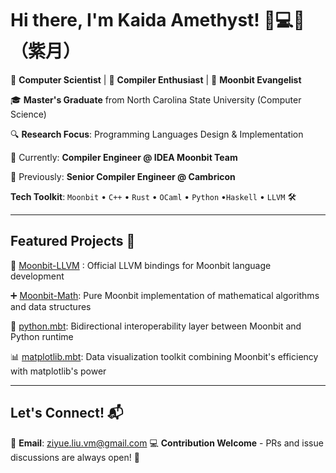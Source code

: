 # Hi there, I'm Kaida Amethyst! 👋💻✨ （紫月）

🌌 **Computer Scientist** | 🚀 **Compiler Enthusiast** | 🌙 **Moonbit Evangelist**

🎓 **Master's Graduate** from North Carolina State University (Computer Science)

🔍 **Research Focus**: Programming Languages Design & Implementation

💼 Currently: **Compiler Engineer @ IDEA Moonbit Team**

🔧 Previously: **Senior Compiler Engineer @ Cambricon**

**Tech Toolkit**: `Moonbit` • `C++` • `Rust` • `OCaml` • `Python` •`Haskell` • `LLVM` 🛠️

---

## Featured Projects 🌟

🦄 [Moonbit-LLVM](https://github.com/Kaida-Amethyst/moonbit-llvm) : Official LLVM bindings for Moonbit language development

➕ [Moonbit-Math](https://github.com/Kaida-Amethyst/Moonbit-Math): Pure Moonbit implementation of mathematical algorithms and data structures

🐍 [python.mbt](https://github.com/Kaida-Amethyst/python.mbt): Bidirectional interoperability layer between Moonbit and Python runtime

📊 [matplotlib.mbt](https://github.com/moonbit-community/matplotlib.mbt):  Data visualization toolkit combining Moonbit's efficiency with matplotlib's power

---

## Let's Connect! 📬

💌 **Email**: [ziyue.liu.vm@gmail.com](mailto:ziyue.liu.vm@gmail.com)
💻 **Contribution Welcome** - PRs and issue discussions are always open! 🤝

